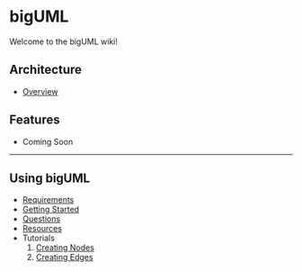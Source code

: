 # bigUML

Welcome to the bigUML wiki!

## Architecture

- [Overview](./architecture/Overview.md)

## Features

- Coming Soon

---

## Using bigUML

- [Requirements](./Requirements.md)
- [Getting Started](./GettingStarted.md)
- [Questions](./Questions.md)
- [Resources](./Resources.md)
- Tutorials
  1. [Creating Nodes](./tutorial/1_CreatingNodes.md)
  2. [Creating Edges](./tutorial/2_CreatingEdges.md)
